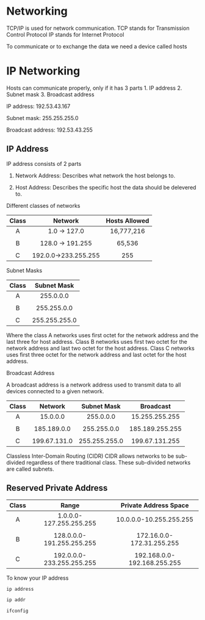 <h1>Networking</h1>
TCP/IP is used for network communication.
TCP stands for Transmission Control Protocol
IP stands for Internet Protocol

To communicate or to exchange the data we need a device called hosts

<h1>IP Networking</h1>
Hosts can communicate properly, only if it has 3 parts
1. IP address
2. Subnet mask
3. Broadcast address

IP address:
  192.53.43.167

Subnet mask:
  255.255.255.0
  
Broadcast address:
  192.53.43.255
  
<h2>IP Address</h2> 
IP address consists of 2 parts 

1. Network Address: Describes what network the host belongs to.

2. Host Address: Describes the specific host the data should be delevered to.

Different classes of networks

|  Class  |    Network         | Hosts Allowed |
| :-----: | :----------------: | :-----------: |
|    A    | 1.0 -> 127.0       |   16,777,216  |
|         |                    |               |
|    B    |128.0 -> 191.255    |    65,536     |
|         |                    |               |
|    C    |192.0.0->233.255.255|     255       |


Subnet Masks

|  Class  |   Subnet Mask      | 
| :-----: | :----------------: |
|    A    |      255.0.0.0     | 
|         |                    |            
|    B    |     255.255.0.0    |
|         |                    |           
|    C    |    255.255.255.0   |

Where the class A networks uses first octet for the network address and the last three for host address.
Class B networks uses first two octet for the network address and last two  octet for the host address.
Class C networks uses first three octet for the network address and last octet for the host address.

Broadcast Address

A broadcast address is a network address used to transmit data to all devices connected to a given network.

|  Class  |    Network         |  Subnet Mask  |    Broadcast   |
| :-----: | :----------------: | :-----------: | :------------: |
|    A    |     15.0.0.0       |   255.0.0.0   | 15.255.255.255 |
|         |                    |               |                |
|    B    |     185.189.0.0    |  255.255.0.0  |185.189.255.255 |
|         |                    |               |                | 
|    C    |    199.67.131.0    | 255.255.255.0 | 199.67.131.255 |

Classless Inter-Domain Routing (CIDR)
 CIDR allows networks to be sub-divided regardless of there traditional class. These sub-divided networks are called subnets.
 
<h2>Reserved Private Address</h2>

|  Class  |            Range              |    Private Address Space     |
| :-----: | :---------------------------: | :--------------------------: |
|    A    |    1.0.0.0-127.255.255.255    |  10.0.0.0-10.255.255.255     |
|         |                               |                              |
|    B    |    128.0.0.0-191.255.255.255  |  172.16.0.0-172.31.255.255   |
|         |                               |                              |
|    C    |    192.0.0.0-233.255.255.255  |  192.168.0.0-192.168.255.255 | 


To know your IP address
```sh
ip address
```

```sh
ip addr
```

```sh
ifconfig
```

 



